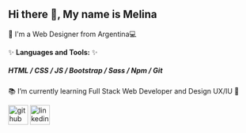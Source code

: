## Hi there 👋, My name is Melina
:iphone: I'm a Web Designer from Argentina:computer:

✨ **Languages and Tools:**  ✨
##### HTML / CSS / JS / Bootstrap / Sass / Npm / Git


:books: I’m currently learning Full Stack Web Developer and Design UX/IU :green_book:


[<img src='https://cdn.jsdelivr.net/npm/simple-icons@3.0.1/icons/github.svg' alt='github' height='40'>](https://github.com/https://github.com/MelaCant)  [<img src='https://cdn.jsdelivr.net/npm/simple-icons@3.0.1/icons/linkedin.svg' alt='linkedin' height='40'>](https://www.linkedin.com/in/https://www.linkedin.com/in/melinacanteros//)  
